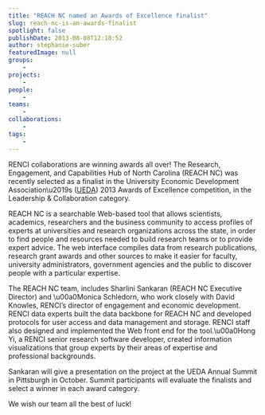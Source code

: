 ```yaml
---
title: "REACH NC named an Awards of Excellence finalist"
slug: reach-nc-is-an-awards-finalist
spotlight: false
publishDate: 2013-08-08T12:18:52
author: stephanie-suber
featuredImage: null
groups:
    - 
projects:
    - 
people:
    - 
teams: 
    - 
collaborations:
    - 
tags:
    - 
---
```

<p>RENCI collaborations are winning awards all over! The Research, Engagement, and Capabilities Hub of North Carolina (REACH NC) was recently selected as a finalist in the University Economic Development Association\u2019s (<a href="http://universityeda.org">UEDA</a>) 2013 Awards of Excellence competition, in the Leadership &amp; Collaboration category.</p>
<p>REACH NC is a searchable Web-based tool that allows scientists, academics, researchers and the business community to access profiles of experts at universities and research organizations across the state, in order to find people and resources needed to build research teams or to provide expert advice. The web interface compiles data from research publications, research grant awards and other sources to make it easier for faculty, university administrators, government agencies and the public to discover people with a particular expertise.</p>
<p>The REACH NC team, includes Sharlini Sankaran (REACH NC Executive Director) and \u00a0Monica Schledorn, who work closely with David Knowles, RENCI&#8217;s director of engagement and economic development. RENCI data experts built the data backbone for REACH NC and developed protocols for user access and data management and storage. RENCI staff also designed and implemented the Web front end for the tool.\u00a0Hong Yi, a RENCI senior research software developer, created information visualizations that group experts by their areas of expertise and professional backgrounds.</p>
<p>Sankaran will give a presentation on the project at the UEDA Annual Summit in Pittsburgh in October. Summit participants will evaluate the finalists and select a winner in each award category.</p>
<p>We wish our team all the best of luck!</p>
<!-- AddThis Advanced Settings generic via filter on the_content --><!-- AddThis Share Buttons generic via filter on the_content -->
